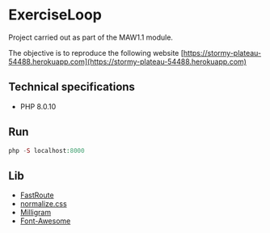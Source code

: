 # ExerciseLoop

Project carried out as part of the MAW1.1 module.

The objective is to reproduce the following website [https://stormy-plateau-54488.herokuapp.com](https://stormy-plateau-54488.herokuapp.com)

## Technical specifications

- PHP 8.0.10

## Run

```php
php -S localhost:8000
```

## Lib

- [FastRoute](https://github.com/nikic/FastRoute)
- [normalize.css](https://github.com/necolas/normalize.css)
- [Milligram](https://github.com/milligram/milligram)
- [Font-Awesome](https://github.com/FortAwesome/Font-Awesome)
